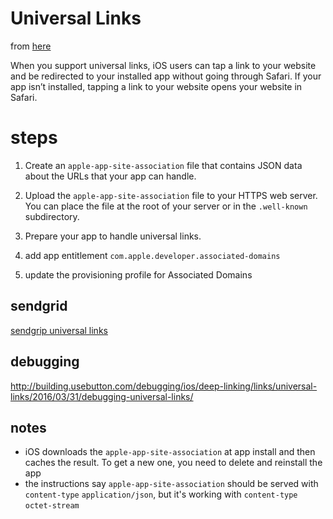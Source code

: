# Universal Links

from [here](https://developer.apple.com/library/content/documentation/General/Conceptual/AppSearch/UniversalLinks.html)

When you support universal links, iOS users can tap a link to your website and be redirected to your installed app without going through Safari. If your app isn’t installed, tapping a link to your website opens your website in Safari.

# steps
1. Create an `apple-app-site-association` file that contains JSON data about the URLs that your app can handle.

2. Upload the `apple-app-site-association` file to your HTTPS web server. You can place the file at the root of your server or in the `.well-known` subdirectory.

3. Prepare your app to handle universal links.

4. add app entitlement `com.apple.developer.associated-domains`

5. update the provisioning profile for Associated Domains

## sendgrid
[sendgrip universal links](https://sendgrid.com/docs/Classroom/Build/Add_Content/universal_links.html)

## debugging
http://building.usebutton.com/debugging/ios/deep-linking/links/universal-links/2016/03/31/debugging-universal-links/

## notes
* iOS downloads the `apple-app-site-association` at app install and then caches the result. To get a new one, you need to delete and reinstall the app
* the instructions say `apple-app-site-association` should be served with `content-type` `application/json`, but it's working with `content-type` `octet-stream`
